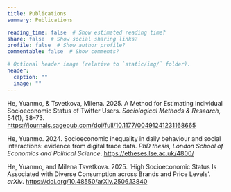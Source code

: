 ```yaml
---
title: Publications
summary: Publications

reading_time: false  # Show estimated reading time?
share: false  # Show social sharing links?
profile: false  # Show author profile?
commentable: false  # Show comments?

# Optional header image (relative to `static/img/` folder).
header:
  caption: ""
  image: ""
---
```


He, Yuanmo, & Tsvetkova, Milena. 2025. A Method for Estimating Individual Socioeconomic Status of Twitter Users. _Sociological Methods & Research_, 54(1), 38–73. https://journals.sagepub.com/doi/full/10.1177/00491241231168665

He, Yuanmo. 2024. Socioeconomic inequality in daily behaviour and social interactions: evidence from digital trace data. _PhD thesis, London School of Economics and Political Science_. https://etheses.lse.ac.uk/4800/

He, Yuanmo, and Milena Tsvetkova. 2025. ‘High Socioeconomic Status Is Associated with Diverse Consumption across Brands and Price Levels’. _arXiv_. https://doi.org/10.48550/arXiv.2506.13840

